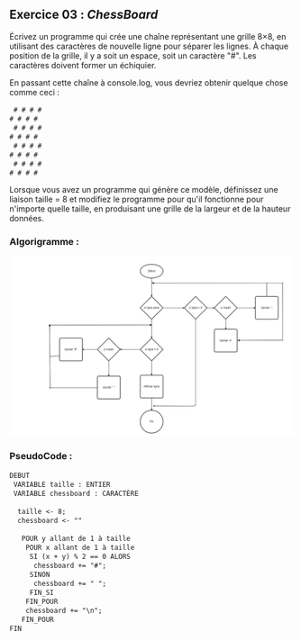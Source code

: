 ## Exercice 03 : _ChessBoard_

<p>
Écrivez un programme qui crée une chaîne représentant une grille 8×8, en utilisant des caractères de nouvelle ligne pour séparer les lignes. À chaque position de la grille, il y a soit un espace, soit un caractère "#". Les caractères doivent former un échiquier.
</p>

<p>En passant cette chaîne à console.log, vous devriez obtenir quelque chose comme ceci :</p>

```
 # # # #
# # # #
 # # # #
# # # #
 # # # #
# # # #
 # # # #
# # # #
```

<p>Lorsque vous avez un programme qui génère ce modèle, définissez une liaison taille = 8 et modifiez le programme pour qu'il fonctionne pour n'importe quelle taille, en produisant une grille de la largeur et de la hauteur données.</p>

### Algorigramme :

![ ](exercice-03-algo.png)

### PseudoCode :

```
DEBUT
 VARIABLE taille : ENTIER
 VARIABLE chessboard : CARACTÈRE

  taille <- 8;
  chessboard <- ""

   POUR y allant de 1 à taille
    POUR x allant de 1 à taille
     SI (x + y) % 2 == 0 ALORS
      chessboard += "#";
     SINON
      chessboard += " ";
     FIN_SI
    FIN_POUR
    chessboard += "\n";
   FIN_POUR
FIN

```
